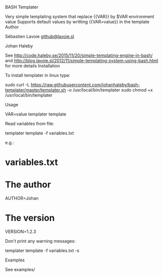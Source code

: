 
BASH Templater

Very simple templating system that replace {{VAR}} by $VAR environment value Supports default values by writting {{VAR=value}} in the template
Author

Sébastien Lavoie github@lavoie.sl

Johan Haleby

See http://code.haleby.se/2015/11/20/simple-templating-engine-in-bash/ and http://blog.lavoie.sl/2012/11/simple-templating-system-using-bash.html for more details
Installation

To install templater in linux type:

sudo curl -L https://raw.githubusercontent.com/johanhaleby/bash-templater/master/templater.sh -o /usr/local/bin/templater
sudo chmod +x /usr/local/bin/templater

Usage

VAR=value templater template

Read variables from file:

templater template -f variables.txt

e.g.:

# variables.txt
# The author
AUTHOR=Johan
# The version
VERSION=1.2.3

Don't print any warning messages:

templater template -f variables.txt -s

Examples

See examples/
